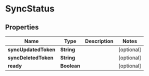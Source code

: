 

# SyncStatus


## Properties

| Name | Type | Description | Notes |
|------------ | ------------- | ------------- | -------------|
|**syncUpdatedToken** | **String** |  |  [optional] |
|**syncDeletedToken** | **String** |  |  [optional] |
|**ready** | **Boolean** |  |  [optional] |



